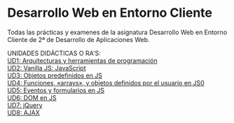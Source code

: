 # Desarrollo Web en Entorno Cliente

Todas las prácticas y examenes de la asignatura Desarrollo Web en Entorno Cliente de 2ª de Desarrollo de Aplicaciones Web.

UNIDADES DIDÁCTICAS O RA'S: <br/>
[UD1: Arquitecturas y herramientas de programación](https://github.com/JaviEpi/DWEC/tree/main/UD1-ARQUITECTURAS)<br/>
[UD2: Vanilla JS: JavaScript](https://github.com/JaviEpi/DWEC/tree/main/UD2-VANILLA-JS)<br/>
[UD3: Objetos predefinidos en JS]()<br/>
[UD4: Funciones, «arrays», y objetos definidos por el usuario en JS0]()<br/>
[UD5: Eventos y formularios en JS]()<br/>
[UD6: DOM en JS]()<br/>
[UD7: jQuery]()<br/>
[UD8: AJAX]()<br/>


